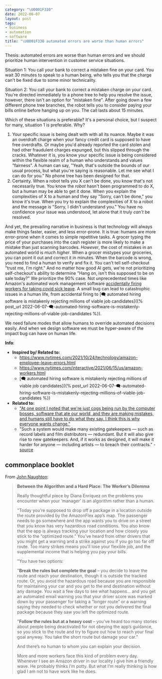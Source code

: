 ```yaml
---
category: "\U0001F330"
date: 2022-06-07
layout: post
tags:
- business
- automation
- software
title: "\U0001F330 automated errors are worse than human errors"
---
```


Thesis: automated errors are worse than human errors and we should prioritize human intervention in customer service situations.

Situation 1: You call your bank to correct a mistaken fine on your card. You wait 30 minutes to speak to a human being, who tells you that the charge can't be fixed due to some minor technicality.

Situation 2: You call your bank to correct a mistaken charge on your card. You're directed immediately to a phone tree to help you resolve the issue, however, there isn't an option for "mistaken fine". After going down a few different phone tree branches, the robot tells you to consider paying your bills online before hanging up on you. The call lasts about 15 minutes.

Which of these situations is preferable? It's a personal choice, but I suspect for many, situation 1 is preferable. Why?
1. Your specific issue is being dealt with with all its nuance. Maybe it was an overdraft charge when your fancy credit card is supposed to have free overdrafts. Or maybe you'd already reported the card stolen and had other fraudulent charges expunged, but this slipped through the cracks. Whatever it is, you know your specific issue is being considered within the flexible realm of a human who understands and values "fairness". A human can say, "Yeah, that's outside the bounds of our usual process, but what you're saying is reasonable. Let me see what I can do for you." No phone tree has been designed for that.
2. Certainty. When a robot tells you X can't be done, you know that's not necessarily true. You know the _robot_ hasn't been programmed to do X, but a human may be able to get it done. When you explain the complexities of X to a human and they say "Sorry, can't be done," you know it's true. When you try to explain the complexities of X to a robot and the message is "Sorry, I didn't understand you." You have no confidence your issue was understood, let alone that it truly _can't_ be resolved.

 And yet, the prevailing narrative in business is that technology will always make things faster, easier, and less error-prone. It is true: humans are more error-prone when it comes to simple repetitive tasks. A grocer typing the price of your purchases into the cash register is more likely to make a mistake than just scanning barcodes. _However_, the cost of mistakes in an automated world is _much higher_. When a grocer mistypes your groceries, you can point it out and correct it in minutes. When the barcode is wrong, you need to find a human to verify and fix it. You can't tell self-checkout "trust me, I'm right." And no matter how good AI gets, we're not prioritizing self-checkout's ability to determine "Hang on, isn't this supposed to be on sale today?" We prioritize the 90% case. Not unprecedented times like Amazon's automated work management software [accidentally firing workers for taking covid sick leave](https://www.nytimes.com/2021/10/24/technology/amazon-employee-leave-errors.html). A small bug can lead to catastrophic issues in a human life, from accidental firing to [🗨️ automated hiring software is mistakenly rejecting millions of viable job candidates]({% post_url 2022-06-07-🗨️-automated-hiring-software-is-mistakenly-rejecting-millions-of-viable-job-candidates %}).

We need failure modes that allow humans to override automated decisions easily. And when we design software we must be hyper-aware of the impact bug can have on human life.

**Info**:
- **Inspired by/ Related to:**
	- https://www.nytimes.com/2021/10/24/technology/amazon-employee-leave-errors.html
	- https://www.nytimes.com/interactive/2021/06/15/us/amazon-workers.html
	- [🗨️ automated hiring software is mistakenly rejecting millions of viable job candidates]({% post_url 2022-06-07-🗨️-automated-hiring-software-is-mistakenly-rejecting-millions-of-viable-job-candidates %})
- **Related to:**
	- ["At one point I noted that we're just cogs being run by the computer bosses, software that ate our world, and they are making mistakes, and humans still have to do what they say. I think this is why everyone wants change."](http://scripting.com/2022/02/08/150327.html?title=appleUpsWeather)
	- "Such a system would make many existing gatekeepers — such as record labels and film distributors — redundant. But it will also give rise to new gatekeepers. And, if it works as designed, it will make it harder for anyone — including artists — to breach their contracts." - [source](https://www.drorpoleg.com/non-fungible-taylor/)


## commonplace booklet
From [John Naughton](https://johnnaughton.substack.com/p/monday-8-january-2024):
> **Between the Algorithm and a Hard Place: The Worker’s Dilemma**
>
> Really thoughtful piece by Diana Enríquez on the problems you encounter when your ‘manager’ is an algorithm rather than a human.
>
> "Today you’re supposed to drop off a package in a location outside the route provided by the AmazonFlex app’s map. The passenger needs to go somewhere and the app wants you to drive on a street that you know has very hazardous road conditions. You also know that the app is always tracking your location and how closely you stick to the “optimized route.” You’ve heard from other drivers that you might get a warning and a strike against you if you go too far off route. Too many strikes means you’ll lose your flexible job, and the supplemental income that is helping you pay your bills.
>
> "You have two options:
>
> "**Break the rules but complete the goal** – you decide to leave the route and reach your destination, though it is outside the tracked route. Or, you avoid the hazardous road because you are responsible for maintaining your car and you get to the end destination without any damage. You wait a few days to see what happens… and you get an automated email warning you that your driver score was marked down by your passenger for taking a “longer route” or a warning saying they needed to check whether or not you delivered the final package because they saw you left the optimized route.
>
> "**Follow the rules but at a heavy cost** – you’ve heard too many stories about people being deactivated for not obeying the app’s guidance, so you stick to the route and try to figure out how to reach your final goal anyway. You take the short route but damage your car."
>
> And there’s no human to whom you can explain your decision.
>
> More and more workers face this kind of problem every day. Whenever I see an Amazon driver in our locality I give him a friendly wave. He probably thinks I’m potty. But what I’m really thinking is how glad I am not to have work like he does.